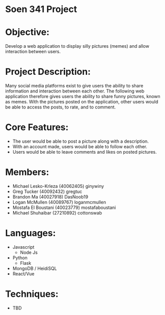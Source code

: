 # Soen 341 Project

# Objective:
Develop a web application to display silly pictures (memes) and allow interaction between users.

# Project Description:
Many social media platforms exist to give users the ability to share information and interaction between each other. The following web application therefore gives users the ability to share funny pictures, known as memes. With the pictures posted on the application, other users would be able to access the posts, to rate, and to comment.

# Core Features:
- The user would be able to post a picture along with a description. 
- With an account made, users would be able to follow each other. 
- Users would be able to leave comments and likes on posted pictures.

# Members:
- Michael Lesko-Krleza (40062405) ginywiny
- Greg Tucker (40092432) gregtuc
- Brandon Ma (40027918) DasNoob19
- Logan McMullen (40089767) loganmcmullen
- Mostafa El Boustani (40023779) mostafaboustani
- Michael Shuhaibar (27210892)  cottonswab

# Languages:
- Javascript
	- Node Js
- Python 
	- Flask
- MongoDB / HeidiSQL
- React/Vue

# Techniques:
- TBD

